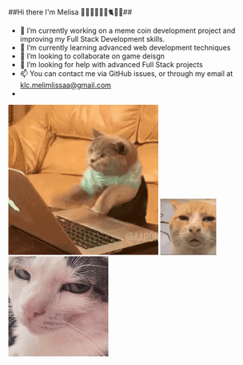 ##Hi there I'm Melisa 💁‍♀👩‍💻🛵🤸🐈🌸👋##

- 🔭 I’m currently working on a meme coin development project and improving my Full Stack Development skills.                                                              
- 🌱 I’m currently learning advanced web development techniques
- 👯 I’m looking to collaborate on game deisgn 
- 🤔 I’m looking for help with advanced Full Stack projects  
- 📫 You can contact me via GitHub issues, or through my email at klc.melimlissaa@gmail.com
- 
![Noon](cat-computer.gif)    ![Night](cat-annoyed.gif)  ![Night](crunchy-cat-monkeycatluna.gif)

